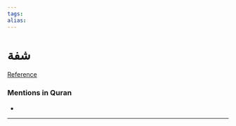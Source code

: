 ```yaml
---
tags: 
alias: 
---
```


# شفة

[Reference](https://corpus.quran.com/concept.jsp?id=lip)

### Mentions in Quran
- 

---

